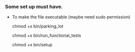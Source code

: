 ### Some set up must have.

- To make the file executable (maybe need sudo permission)

  chmod +x bin/parking_lot

  chmod +x bin/run_functional_tests

  chmod +x bin/setup
